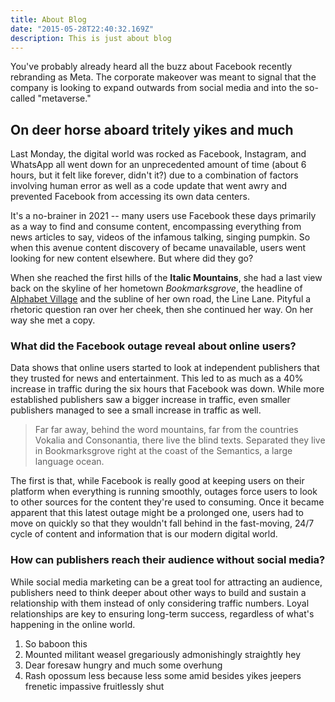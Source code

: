 ```yaml
---
title: About Blog
date: "2015-05-28T22:40:32.169Z"
description: This is just about blog
---
```


You've probably already heard all the buzz about Facebook recently rebranding as Meta. The corporate makeover was meant to signal that the company is looking to expand outwards from social media and into the so-called "metaverse."

## On deer horse aboard tritely yikes and much

Last Monday, the digital world was rocked as Facebook, Instagram, and WhatsApp all went down for an unprecedented amount of time (about 6 hours, but it felt like forever, didn't it?) due to a combination of factors involving human error as well as a code update that went awry and prevented Facebook from accessing its own data centers.

It's a no-brainer in 2021 --  many users use Facebook these days primarily as a way to find and consume content, encompassing everything from news articles to say, videos of the infamous talking, singing pumpkin. So when this avenue content discovery of  became unavailable, users went looking for new content elsewhere. But where did they go?

When she reached the first hills of the **Italic Mountains**, she had a last
view back on the skyline of her hometown _Bookmarksgrove_, the headline of
[Alphabet Village](http://google.com) and the subline of her own road, the Line
Lane. Pityful a rhetoric question ran over her cheek, then she continued her
way. On her way she met a copy.

### What did the Facebook outage reveal about online users?

Data shows that online users started to look at independent publishers that they trusted for news and entertainment. This led to as much as a 40% increase in traffic during the six hours that Facebook was down. While more established publishers saw a bigger increase in traffic, even smaller publishers managed to see a small increase in traffic as well.

> Far far away, behind the word mountains, far from the countries Vokalia and
> Consonantia, there live the blind texts. Separated they live in Bookmarksgrove
> right at the coast of the Semantics, a large language ocean.

The first is that, while Facebook is really good at keeping users on their platform when everything is running smoothly, outages force users to look to other sources for the content they're used to consuming. Once it became apparent that this latest outage might be a prolonged one, users had to move on quickly so that they wouldn't fall behind in the fast-moving, 24/7 cycle of content and information that is our modern digital world. 

### How can publishers reach their audience without social media?

While social media marketing can be a great tool for attracting an audience, publishers need to think deeper about other ways to build and sustain a relationship with them instead of only considering traffic numbers. Loyal relationships are key to ensuring long-term success, regardless of what's happening in the online world.

1.  So baboon this
2.  Mounted militant weasel gregariously admonishingly straightly hey
3.  Dear foresaw hungry and much some overhung
4.  Rash opossum less because less some amid besides yikes jeepers frenetic
    impassive fruitlessly shut
